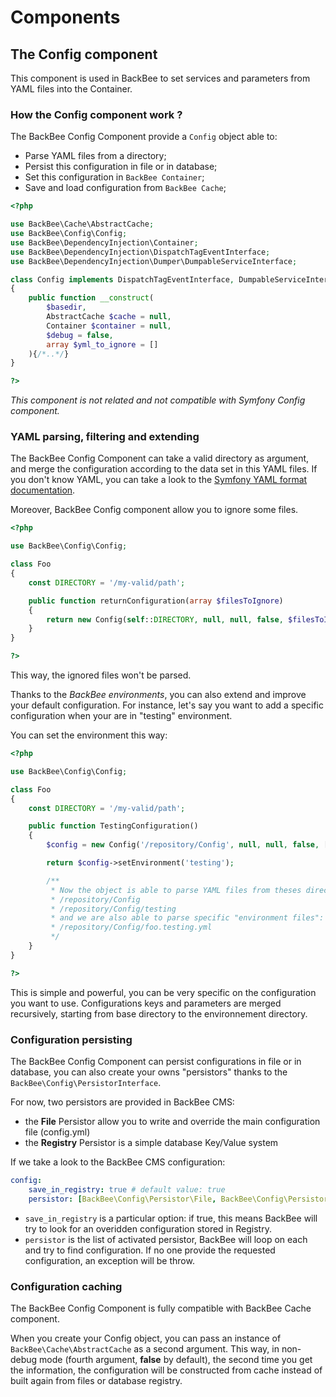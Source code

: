 # Components

## The Config component

This component is used in BackBee to set services and parameters from YAML files into the Container.

### How the Config component work ?

The BackBee Config Component provide a ``Config`` object able to:

* Parse YAML files from a directory;
* Persist this configuration in file or in database;
* Set this configuration in ``BackBee Container``;
* Save and load configuration from ``BackBee Cache``;


```php
<?php

use BackBee\Cache\AbstractCache;
use BackBee\Config\Config;
use BackBee\DependencyInjection\Container;
use BackBee\DependencyInjection\DispatchTagEventInterface;
use BackBee\DependencyInjection\Dumper\DumpableServiceInterface;

class Config implements DispatchTagEventInterface, DumpableServiceInterface
{
    public function __construct(
        $basedir,
        AbstractCache $cache = null,
        Container $container = null,
        $debug = false,
        array $yml_to_ignore = []
    ){/*..*/}
}

?>
```

*This component is not related and not compatible with Symfony Config component.*

### YAML parsing, filtering and extending

The BackBee Config Component can take a valid directory as argument, and merge the configuration according to the data set
in this YAML files. If you don't know YAML, you can take a look to the [Symfony YAML format documentation](http://symfony.com/doc/current/components/yaml/yaml_format.html).

Moreover, BackBee Config component allow you to ignore some files.

```php
<?php

use BackBee\Config\Config;

class Foo
{
    const DIRECTORY = '/my-valid/path';

    public function returnConfiguration(array $filesToIgnore)
    {
        return new Config(self::DIRECTORY, null, null, false, $filesToIgnore);
    }
}

?>
```

This way, the ignored files won't be parsed.


Thanks to the *BackBee environments*, you can also extend and improve your default configuration.
For instance, let's say you want to add a specific configuration when your are in "testing" environment.

You can set the environment this way:


```php
<?php

use BackBee\Config\Config;

class Foo
{
    const DIRECTORY = '/my-valid/path';

    public function TestingConfiguration()
    {
        $config = new Config('/repository/Config', null, null, false, []);

        return $config->setEnvironment('testing');

        /**
         * Now the object is able to parse YAML files from theses directories:
         * /repository/Config
         * /repository/Config/testing
         * and we are also able to parse specific "environment files":
         * /repository/Config/foo.testing.yml
         */
    }
}

?>
```

This is simple and powerful, you can be very specific on the configuration you want to use.
Configurations keys and parameters are merged recursively, starting from base directory to the environnement directory.


### Configuration persisting

The BackBee Config Component can persist configurations in file or in database, you can also create your owns "persistors"
thanks to the ``BackBee\Config\PersistorInterface``.

For now, two persistors are provided in BackBee CMS:

* the **File** Persistor allow you to write and override the main configuration file (config.yml)
* the **Registry** Persistor is a simple database Key/Value system

If we take a look to the BackBee CMS configuration:

```yaml
config:
    save_in_registry: true # default value: true
    persistor: [BackBee\Config\Persistor\File, BackBee\Config\Persistor\Registry]
```

* ``save_in_registry`` is a particular option: if true, this means BackBee will try to look for an overidden configuration
  stored in Registry.
* ``persistor`` is the list of activated persistor, BackBee will loop on each and try to find configuration. If no one 
  provide the requested configuration, an exception will be throw. 

### Configuration caching

The BackBee Config Component is fully compatible with BackBee Cache component.

When you create your Config object, you can pass an instance of ``BackBee\Cache\AbstractCache`` as a second argument.
This way, in non-debug mode (fourth argument, **false** by default), the second time you get the information, the configuration
will be constructed from cache instead of built again from files or database registry.
